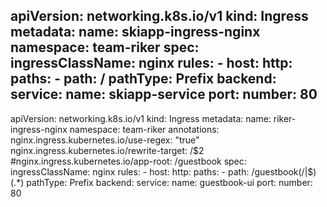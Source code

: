 apiVersion: networking.k8s.io/v1
kind: Ingress
metadata:
  name: skiapp-ingress-nginx
  namespace: team-riker
spec:
  ingressClassName: nginx
  rules:
    - host: 
      http:
        paths:
          - path: /
            pathType: Prefix
            backend:
              service:
                name: skiapp-service
                port:
                  number: 80
---
apiVersion: networking.k8s.io/v1
kind: Ingress
metadata:
  name: riker-ingress-nginx
  namespace: team-riker
  annotations:
    nginx.ingress.kubernetes.io/use-regex: "true" 
    nginx.ingress.kubernetes.io/rewrite-target: /$2 
    #nginx.ingress.kubernetes.io/app-root: /guestbook
spec:
  ingressClassName: nginx
  rules:
    - host: 
      http:
        paths:
          - path: /guestbook(/|$)(.*)
            pathType: Prefix
            backend:
              service:
                name: guestbook-ui
                port:
                  number: 80